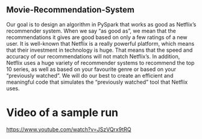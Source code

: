 ## Movie-Recommendation-System

Our goal is to design an algorithm in PySpark that works as good as Netflix’s recommender system. When we say “as good as”, we mean that the recommendations it gives are good based on only a few ratings of a new user. It is well-known that Netflix is a really powerful platform, which means that their investment in technology is huge. That means that the speed and accuracy of our recommendations will not match Netflix’s. In addition, Netflix uses a huge variety of recommender systems to recommend the top 10 series, as well as based on your favourite genre or based on your “previously watched”. We will do our best to create an efficient and meaningful code that simulates the “previously watched” tool that Netflix uses.

# Video of a sample run 
https://www.youtube.com/watch?v=JSzVQrx9tRQ
